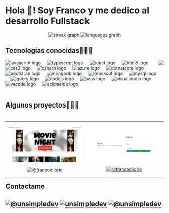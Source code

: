 <h1 align="left">Hola 👋! Soy Franco y me dedico al desarrollo Fullstack</h1>



<div align="center">
  <img src="https://streak-stats.demolab.com?user=francodiiorio&locale=en&mode=daily&theme=dracula&hide_border=false&border_radius=5" height="150" alt="streak graph"  />
  <img src="https://github-readme-stats.vercel.app/api/top-langs?username=francodiiorio&locale=es&hide_title=false&layout=compact&card_width=320&langs_count=5&theme=dracula&hide_border=true" height="150" alt="languages graph"  />
</div>



<h2 >Tecnologías conocidas👨🏻‍💻</h2>


<img align="right" height="180" src="https://i.pinimg.com/originals/81/17/8b/81178b47a8598f0c81c4799f2cdd4057.gif"  />

<div align="left">
  <img src="https://cdn.jsdelivr.net/gh/devicons/devicon/icons/javascript/javascript-original.svg" height="50" alt="javascript logo"  />
  <img width="12" />
  <img src="https://cdn.jsdelivr.net/gh/devicons/devicon/icons/typescript/typescript-original.svg" height="50" alt="typescript logo"  />
  <img width="12" />
  <img src="https://cdn.jsdelivr.net/gh/devicons/devicon/icons/react/react-original.svg" height="50" alt="react logo"  />
  <img width="12" />
  <img src="https://cdn.jsdelivr.net/gh/devicons/devicon/icons/html5/html5-original.svg" height="50" alt="html5 logo"  />
  <img width="12" />
  <img src="https://cdn.jsdelivr.net/gh/devicons/devicon/icons/css3/css3-original.svg" height="50" alt="css3 logo"  />
  <img width="12" />
  <img src="https://cdn.jsdelivr.net/gh/devicons/devicon/icons/csharp/csharp-original.svg" height="50" alt="csharp logo"  />
  <img width="12" />
  <img src="https://cdn.jsdelivr.net/gh/devicons/devicon/icons/azure/azure-original.svg" height="50" alt="azure logo"  />
  <img width="12" />
  <img src="https://cdn.jsdelivr.net/gh/devicons/devicon/icons/dotnetcore/dotnetcore-original.svg" height="50" alt="dotnetcore logo"  />
  <img width="12" />
  <img src="https://cdn.jsdelivr.net/gh/devicons/devicon/icons/bootstrap/bootstrap-original.svg" height="50" alt="bootstrap logo"  />
  <img width="12" />
  <img src="https://cdn.jsdelivr.net/gh/devicons/devicon/icons/mongodb/mongodb-original.svg" height="50" alt="mongodb logo"  />
  <img width="12" />
  <img src="https://cdn.jsdelivr.net/gh/devicons/devicon/icons/knockout/knockout-plain-wordmark.svg" height="50" alt="knockout logo"  />
  <img width="12" />
  <img src="https://cdn.jsdelivr.net/gh/devicons/devicon/icons/mysql/mysql-original.svg" height="50" alt="mysql logo"  />
  <img width="12" />
  <img src="https://cdn.jsdelivr.net/gh/devicons/devicon/icons/jquery/jquery-original.svg" height="50" alt="jquery logo"  />
  <img width="12" />
  <img src="https://cdn.jsdelivr.net/gh/devicons/devicon/icons/nodejs/nodejs-original.svg" height="50" alt="nodejs logo"  />
  <img width="12" />
  <img src="https://cdn.jsdelivr.net/gh/devicons/devicon/icons/sass/sass-original.svg" height="50" alt="sass logo"  />
  <img width="12" />
  <img src="https://cdn.jsdelivr.net/gh/devicons/devicon/icons/visualstudio/visualstudio-plain.svg" height="50" alt="visualstudio logo"  />
  <img width="12" />
  <img src="https://cdn.jsdelivr.net/gh/devicons/devicon/icons/vscode/vscode-original.svg" height="50" alt="vscode logo"  />
  <img width="12" />
  <img src="https://cdn.simpleicons.org/eclipseide/2C2255" height="50" alt="eclipseide logo"  />
</div>
<br>


<div id="proyectos">
<h2 >Algunos proyectos👨🏻‍💻</h2>

<table align="left" >
<tr border="none">
  <td width="25%" align="center">
    <p align="center">
      <a href="https://github.com/francodiiorio/CineMVC" title="Go to Source">
        <img align="center" width=100% src="https://github.com/francodiiorio/francodiiorio/blob/main/assets/cineXperience.png"   alt="cineMVC" /></a>
      </p>
    <p align="center">
      <a href="https://github.com/francodiiorio/CineMVC" target="blank"><img align="center" src="https://img.shields.io/badge/GitHub-100000?style=for-the-badge&logo=github&logoColor=white" alt="@francodiiorio" /></a>
    </p>       
</td>
<td width="25%" align="center">
    <p align="center">
      <a href="https://github.com/francodiiorio/TasksMVC" title="Go to Source">
        <img align="center" width=100% src="https://github.com/francodiiorio/francodiiorio/blob/main/assets/tasksMVC.png"   alt="tasksMVC" /></a>
      </p>
    <p align="center">
      <a href="https://github.com/francodiiorio/TasksMVC" target="blank"><img align="center" src="https://img.shields.io/badge/GitHub-100000?style=for-the-badge&logo=github&logoColor=white" alt="@francodiiorio" /></a>
    </p>       
</td>
  
</tr>
</table>
  </div>

<br>

<h2>Contactame<h2/>

<p align="left">
  <a href="https://api.whatsapp.com/send?phone=+541136929405" target="blank"><img align="center" src="https://img.shields.io/badge/WhatsApp-25D366?style=for-the-badge&logo=whatsapp&logoColor=white" height="40" alt="@unsimpledev"  /></a>
<a href="https://www.linkedin.com/in/franco-di-iorio/" target="blank"><img align="center" src="https://img.shields.io/badge/LinkedIn-0077B5?style=for-the-badge&logo=linkedin&logoColor=white" height="40" alt="unsimpledev"/></a>
<a href = "mailto:franco.diiorio5@gmail.com" target="blank"><img align="center" src="https://img.shields.io/badge/Gmail-D14836?style=for-the-badge&logo=gmail&logoColor=white" height="40" alt="@unsimpledev"  /></a>
  </p>


